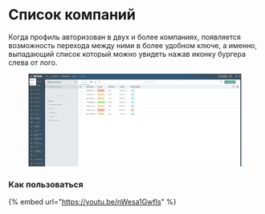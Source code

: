 # Список компаний

Когда профиль авторизован в двух и более компаниях, появляется возможность перехода между ними в более удобном ключе, а именно, выпадающий список который можно увидеть нажав иконку бургера слева от лого.

<figure><img src="../../.gitbook/assets/unnamed (1).png" alt=""><figcaption></figcaption></figure>

### Как пользоваться

{% embed url="https://youtu.be/nWesa1GwfIs" %}
